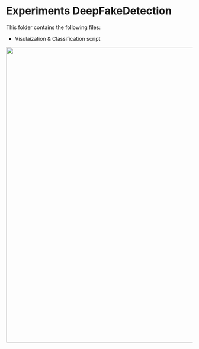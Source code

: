 # Experiments DeepFakeDetection
This folder contains the following files:
 <ul>
  <li>Visulaization & Classification script</li>
</ul> 
<img align="center" src="https://gitlab.itwm.fraunhofer.de/duralllopez/temporal-deepfake/tree/master/imgs/100_deep.png" width="800"/>


